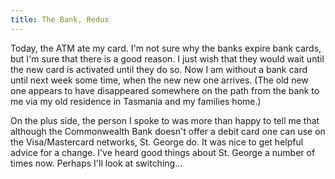```yaml
---
title: The Bank, Redux
---
```

Today, the ATM ate my card. I'm not sure why the banks expire bank cards, but I'm sure that there is a good reason. I just wish that they would wait until the new card is activated until they do so. Now I am without a bank card until next week some time, when the new new one arrives. (The old new one appears to have disappeared somewhere on the path from the bank to me via my old residence in Tasmania and my families home.)

On the plus side, the person I spoke to was more than happy to tell me that although the Commonwealth Bank doesn't offer a debit card one can use on the Visa/Mastercard networks, St. George do. It was nice to get helpful advice for a change. I've heard good things about St. George a number of times now. Perhaps I'll look at switching...
